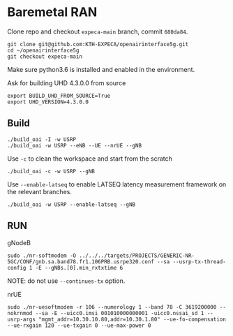# Baremetal RAN

Clone repo and checkout `expeca-main` branch, commit `680da84`.
```
git clone git@github.com:KTH-EXPECA/openairinterface5g.git
cd ~/openairinterface5g
git checkout expeca-main
```

Make sure python3.6 is installed and enabled in the environment.

Ask for building UHD 4.3.0.0 from source
```
export BUILD_UHD_FROM_SOURCE=True
export UHD_VERSION=4.3.0.0
```

## Build
```
./build_oai -I -w USRP
./build_oai -w USRP --eNB --UE --nrUE --gNB
```
Use `-c` to clean the workspace and start from the scratch
```
./build_oai -c -w USRP --gNB
```
Use `--enable-latseq` to enable LATSEQ latency measurement framework on the relevant branches.
```
./build_oai -w USRP --enable-latseq --gNB
```

## RUN

gNodeB
```
sudo ./nr-softmodem -O ../../../targets/PROJECTS/GENERIC-NR-5GC/CONF/gnb.sa.band78.fr1.106PRB.usrpe320.conf --sa --usrp-tx-thread-config 1 -E --gNBs.[0].min_rxtxtime 6
```

NOTE: do not use `--continues-tx` option.

nrUE
```
sudo ./nr-uesoftmodem -r 106 --numerology 1 --band 78 -C 3619200000 --nokrnmod --sa -E --uicc0.imsi 001010000000001 -uicc0.nssai_sd 1 --usrp-args "mgmt_addr=10.30.10.80,addr=10.30.1.80" --ue-fo-compensation --ue-rxgain 120 --ue-txgain 0 --ue-max-power 0
```
